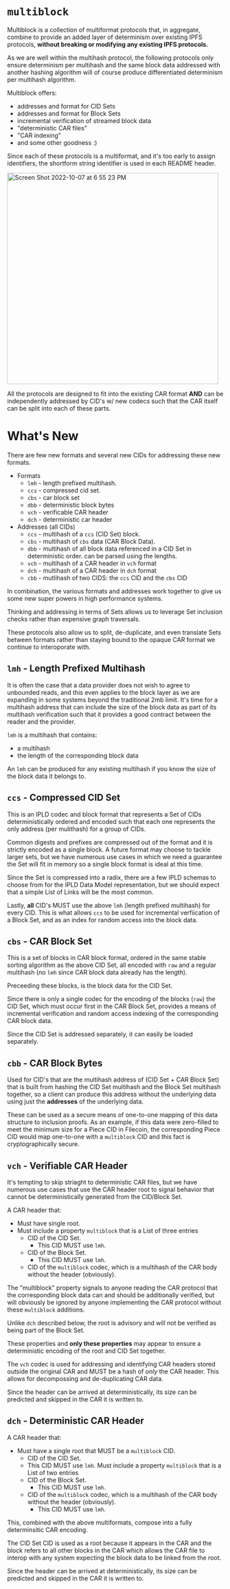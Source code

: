 # `multiblock`

Multiblock is a collection of multiformat protocols that,
in aggregate, combine to provide an added layer of determinism
over existing IPFS protocols, **without breaking or modifying
any existing IPFS protocols.**

As we are well within the multihash protocol, the following protocols
only ensure determinism per multihash and the same block data addressed
with another hashing algorithm will of course produce differentiated
determinism per multihash algorithm.

Multiblock offers:
* addresses and format for CID Sets
* addresses and format for Block Sets
* incremental verification of streamed block data
* "deterministic CAR files"
* "CAR indexing"
* and some other goodness :)

Since each of these protocols is a multiformat, and it's too early to
assign identifiers, the shortform string identifier
is used in each README header.

<img width="492" alt="Screen Shot 2022-10-07 at 6 55 23 PM" src="https://user-images.githubusercontent.com/579/194682288-1e3a4f19-b703-4921-9c05-311ff67e883b.png">

All the protocols are designed to fit into the existing CAR format **AND**
can be independently addressed by CID's w/ new codecs such that the
CAR itself can be split into each of these parts.

# What's New

There are few new formats and several new CIDs for addressing these new formats.

* Formats
  * `lmh` - length prefixed multihash.
  * `ccs` - compressed cid set.
  * `cbs` - car block set
  * `dbb` - deterministic block bytes
  * `vch` - verificable CAR header
  * `dch` - deterministic car header
* Addresses (all CIDs)
  * `ccs` - multihash of a `ccs` (CID Set) block.
  * `cbs` - multihash of `cbs` data (CAR Block Data).
  * `dbb` - multihash of all block data referenced in a CID Set
            in deterministic order.
            can be parsed using the lengths.
  * `vch` - multihash of a CAR header in `vch` format
  * `dch` - multihash of a CAR header in `dch` format
  * `cbb` - mutlihash of two CIDS: the `ccs` CID and the `cbs` CID

In combination, the various formats and addresses work together
to give us some new super powers in high performance systems.

Thinking and addressing in terms of Sets allows us to leverage
Set inclusion checks rather than expensive graph traversals.

These protocols also allow us to split, de-duplicate, and even translate
Sets between formats rather than staying bound to the opaque CAR format
we continue to interoporate with.

## `lmh` - Length Prefixed Multihash

It is often the case that a data provider does not wish to agree to
unbounded reads, and this even applies to the block layer as we are
expanding in some systems beyond the traditional 2mb limit. It's time 
for a multihash address that can include the size of the block
data as part of its multihash verification such that it provides a good
contract between the reader and the provider.

`lmh` is a multihash that contains:
* a multihash
* the length of the corresponding block data

An `lmh` can be produced for any existing multihash if you know the
size of the block data it belongs to.

## `ccs` - Compressed CID Set

This is an IPLD codec and block format that represents a Set
of CIDs deterministically ordered and encoded such that each
one represents the only address (per mulithash) for a
group of CIDs.

Common digests and prefixes are compressed out of the format
and it is strictly encoded as a single block. A future format
may choose to tackle larger sets, but we have numerous use
cases in which we need a guarantee the Set will fit in memory
so a single block format is ideal at this time.

Since the Set is compressed into a radix, there are a few
IPLD schemas to choose from for the IPLD Data Model representation,
but we should expect that a simple List of Links will be
the most common.

Lastly, **all** CID's MUST use the above `lmh` (length prefixed multihash)
for every CID. This is what allows `ccs` to be used for
incremental verfiication of a Block Set, and as an index for random
access into the block data.

## `cbs` - CAR Block Set

This is a set of blocks in CAR block format, ordered in the same stable sorting algorithm
as the above CID Set, all encoded with `raw` and a regular
multihash (no `lmh` since CAR block data already has the length).

Preceeding these blocks, is the block data for the CID Set.

Since there is only a single codec for the encoding of the blocks (`raw`)
the CID Set, which must occur first in the CAR Block Set,
provides a means of incremental verification and random access
indexing of the corresponding CAR block data.

Since the CID Set is addressed separately, it can easily be loaded
separately.

## `cbb` - CAR Block Bytes

Used for CID's that are the multihash address of (CID Set + CAR Block Set)
that is built from hashing the CID Set multihash and the
Block Set multihash together, so a client can produce this address
without the underlying data using just the **addresses** of the
underlying data.

These can be used as a secure means of one-to-one mapping of
this data structure to inclusion proofs. As an example,
if this data were zero-filled to meet the minimum size for a
Piece CID in Filecoin, the corresponding Piece CID would
map one-to-one with a `multiblock` CID and this fact is
cryptographically secure.

## `vch` - Verifiable CAR Header

It's tempting to skip striaght to deterministic CAR files, but we
have numerous use cases that use the CAR header root to signal
behavior that cannot be deterministically generated from the CID/Block Set.

A CAR header that:
* Must have single root.
* Must include a property `multiblock` that is a List of three entries
  * CID of the CID Set.
    * This CID MUST use `lmh`.
  * CID of the Block Set.
    * This CID MUST use `lmh`.
  * CID of the `multiblock` codec, which is a multihash of the CAR body
    without the header (obviously).

The "multiblock" property signals to anyone reading the CAR protocol
that the corresponding block data can and should be additionally
verified, but will obviously be ignored by anyone implementing the CAR
protocol without these `multiblock` additions. 

Unlike `dch` described below, the root is advisory and will not be
verified as being part of the Block Set.

These properties and **only these properties** may appear to ensure a
deterministic encoding of the root and CID Set together.

The `vch` codec is used for addressing and identifying CAR headers
stored outside the original CAR and MUST be a hash of *only* the CAR
header. This allows for decompossing and de-duplicating CAR data.

Since the header can be arrived at deterministically, its size can be
predicted and skipped in the CAR it is written to.

## `dch` - Deterministic CAR Header

A CAR header that:
* Must have a single root that MUST be a `multiblock` CID.
   * CID of the CID Set.
    * This CID MUST use `lmh`.
Must include a property `multiblock` that is a List of two entries
  * CID of the Block Set.
    * This CID MUST use `lmh`.
  * CID of the `multiblock` codec, which is a multihash of the CAR body
   without the header (obviously).
    * This CID MUST use `lmh`.

This, combined with the above multiformats, compose into a
fully determinsitic CAR encoding.

The CID Set CID is used as a root because it appears in the CAR and
the block refers to all other blocks in the CAR which allows the
CAR file to interop with any system expecting the block data to
be linked from the root.

Since the header can be arrived at deterministically, its size can be
predicted and skipped in the CAR it is written to.
